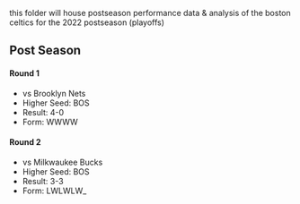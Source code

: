 this folder will house postseason performance data & analysis of the boston celtics for the 2022 postseason (playoffs)

## Post Season

#### Round 1
- vs Brooklyn Nets
- Higher Seed: BOS
- Result: 4-0
- Form: WWWW

#### Round 2
- vs Milkwaukee Bucks
- Higher Seed: BOS
- Result: 3-3
- Form: LWLWLW_
